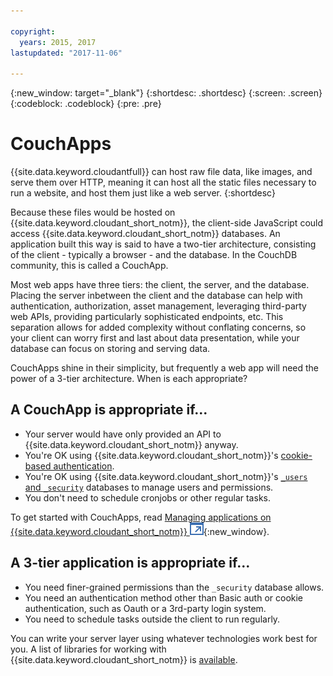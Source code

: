 ```yaml
---

copyright:
  years: 2015, 2017
lastupdated: "2017-11-06"

---
```


{:new_window: target="_blank"}
{:shortdesc: .shortdesc}
{:screen: .screen}
{:codeblock: .codeblock}
{:pre: .pre}

# CouchApps

{{site.data.keyword.cloudantfull}} can host raw file data,
like images,
and serve them over HTTP,
meaning it can host all the static files necessary to run a website,
and host them just like a web server.
{:shortdesc}

Because these files would be hosted on {{site.data.keyword.cloudant_short_notm}},
the client-side JavaScript could access {{site.data.keyword.cloudant_short_notm}} databases.
An application built this way is said to have a two-tier architecture,
consisting of the client - typically a browser - and the database.
In the CouchDB community,
this is called a CouchApp.

Most web apps have three tiers:
the client,
the server,
and the database.
Placing the server inbetween the client and the database can help with authentication,
authorization,
asset management,
leveraging third-party web APIs,
providing particularly sophisticated endpoints,
etc.
This separation allows for added complexity without conflating concerns,
so your client can worry first and last about data presentation,
while your database can focus on storing and serving data.

CouchApps shine in their simplicity,
but frequently a web app will need the power of a 3-tier architecture.
When is each appropriate?

## A CouchApp is appropriate if...

-   Your server would have only provided an API to {{site.data.keyword.cloudant_short_notm}} anyway.
-   You're OK using {{site.data.keyword.cloudant_short_notm}}'s
    [cookie-based authentication](../api/authentication.html).
-   You're OK using {{site.data.keyword.cloudant_short_notm}}'s [`_users` and `_security`](../api/authorization.html)
    databases to manage users and permissions.
-   You don't need to schedule cronjobs or other regular tasks.

To get started with CouchApps,
read [Managing applications on {{site.data.keyword.cloudant_short_notm}} ![External link icon](../images/launch-glyph.svg "External link icon")](https://cloudant.com/blog/app-management/){:new_window}.

## A 3-tier application is appropriate if...

-   You need finer-grained permissions than the `_security` database
    allows.
-   You need an authentication method other than Basic auth or cookie
    authentication, such as Oauth or a 3rd-party login system.
-   You need to schedule tasks outside the client to run regularly.

You can write your server layer using whatever technologies work best
for you.
A list of libraries for working with {{site.data.keyword.cloudant_short_notm}} is [available](../libraries/index.html).
